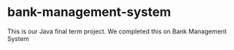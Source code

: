 # bank-management-system
 This is our Java final term project. We completed this on Bank Management System
